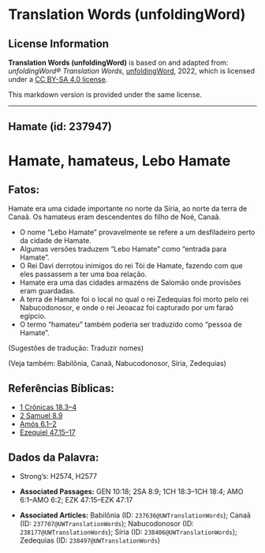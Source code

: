 # Translation Words (unfoldingWord)

## License Information

**Translation Words (unfoldingWord)** is based on and adapted from: _unfoldingWord® Translation Words_, [unfoldingWord](https://unfoldingword.org/utw), 2022, which is licensed under a [CC BY-SA 4.0 license](https://creativecommons.org/licenses/by-sa/4.0/legalcode.en).

This markdown version is provided under the same license.



--------------------------------

## Hamate (id: 237947)

Hamate, hamateus, Lebo Hamate
=============================

Fatos:
------

Hamate era uma cidade importante no norte da Síria, ao norte da terra de Canaã. Os hamateus eram descendentes do filho de Noé, Canaã.

* O nome “Lebo Hamate” provavelmente se refere a um desfiladeiro perto da cidade de Hamate.
* Algumas versões traduzem “Lebo Hamate” como “entrada para Hamate”.
* O Rei Davi derrotou inimigos do rei Tói de Hamate, fazendo com que eles passassem a ter uma boa relação.
* Hamate era uma das cidades armazéns de Salomão onde provisões eram guardadas.
* A terra de Hamate foi o local no qual o rei Zedequias foi morto pelo rei Nabucodonosor, e onde o rei Jeoacaz foi capturado por um faraó egípcio.
* O termo “hamateu” também poderia ser traduzido como “pessoa de Hamate”.

(Sugestões de tradução: Traduzir nomes)

(Veja também: Babilônia, Canaã, Nabucodonosor, Síria, Zedequias)

Referências Bíblicas:
---------------------

* [1 Crônicas 18\.3–4](https://ref.ly/1Chr18:3-1Chr18:4)
* [2 Samuel 8\.9](https://ref.ly/2Sam8:9)
* [Amós 6\.1–2](https://ref.ly/Amos6:1-Amos6:2)
* [Ezequiel 47\.15–17](https://ref.ly/Ezek47:15-Ezek47:17)

Dados da Palavra:
-----------------

* Strong’s: H2574, H2577

* **Associated Passages:** GEN 10:18; 2SA 8:9; 1CH 18:3–1CH 18:4; AMO 6:1–AMO 6:2; EZK 47:15–EZK 47:17
* **Associated Articles:** Babilônia (ID: `237636@UWTranslationWords`); Canaã (ID: `237707@UWTranslationWords`); Nabucodonosor (ID: `238177@UWTranslationWords`); Síria (ID: `238406@UWTranslationWords`); Zedequias (ID: `238497@UWTranslationWords`)

